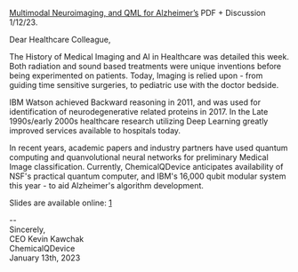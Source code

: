 [Multimodal Neuroimaging, and QML for Alzheimer’s](https://www.chemicalqdevice.com/multimodal-neuroimaging-and-qml-for-alzheimers) PDF + Discussion 1/12/23.

Dear Healthcare Colleague,

The History of Medical Imaging and AI in Healthcare was detailed this week. Both radiation and sound based treatments were unique inventions before being experimented on patients. Today, Imaging is relied upon - from guiding time sensitive surgeries, to pediatric use with the doctor bedside.

IBM Watson achieved Backward reasoning in 2011, and was used for identification of neurodegenerative related proteins in 2017. In the Late 1990s/early 2000s healthcare research utilizing Deep Learning greatly improved services available to hospitals today. 

In recent years, academic papers and industry partners have used quantum computing and quanvolutional neural networks for preliminary Medical Image classification. Currently, ChemicalQDevice anticipates availability of NSF's practical quantum computer, and IBM's 16,000 qubit modular system this year - to aid Alzheimer's algorithm development. 

Slides are available online: [1](https://www.chemicalqdevice.com/multimodal-neuroimaging-and-qml-for-alzheimers)

-- <br> 
Sincerely, <br> 
CEO Kevin Kawchak <br>
ChemicalQDevice <br>
January 13th, 2023 <br>
